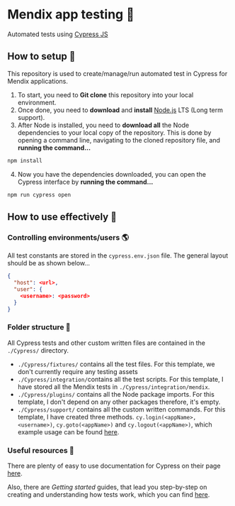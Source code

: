# Mendix app testing 🧪
Automated tests using [Cypress JS](https://www.cypress.io/)

## How to setup 💾
This repository is used to create/manage/run automated test in Cypress for Mendix applications.   

 1. To start, you need to **Git clone** this repository into your local environment.
 2. Once done, you need to **download** and **install** 
 [Node.js](https://nodejs.org/en/download/) LTS (Long term support).
 3. After Node is installed, you need to **download all** the Node dependencies to your 
 local copy of the repository. This is done by opening a command line, navigating 
 to the cloned repository file, and **running the command...**
 ```bash
 npm install
 ```
 4. Now you have the dependencies downloaded, you can open the 
 Cypress interface by **running the command...**
 ```bash
 npm run cypress open
 ```

## How to use effectively 📕

### Controlling environments/users 🌎
All test constants are stored in the ``cypress.env.json`` file. 
The general layout should be as shown below...
```json
{
  "host": <url>,
  "user": {
    <username>: <password>
  }
}
```

### Folder structure 📁
All Cypress tests and other custom written files are contained in the ```./Cypress/``` directory.
 - ```./Cypress/fixtures/``` contains all the test files. For this template, we don't currently require 
 any testing assets
 - ```./Cypress/integration/```contains all the test scripts. For this template, I have stored 
 all the Mendix tests in ```./Cypress/integration/mendix```.
 - ```./Cypress/plugins/``` contains all the Node package imports. For this template, I don't depend on 
 any other packages therefore, it's empty.
 - ```./Cypress/support/``` contains all the custom written commands. For this template, I have created 
 three methods. ```cy.login(<appName>, <username>)```, ```cy.goto(<appName>)``` and ```cy.logout(<appName>)```, 
 which example usage can be found [here](cypress/integration/mendix/Operations%20app/routes.spec.js).

### Useful resources 📖
There are plenty of easy to use documentation for Cypress on their page 
[here](https://docs.cypress.io/api/api/table-of-contents.html).   
   
Also, there are *Getting started* guides, that lead you step-by-step on 
creating and understanding how tests work, which you can find 
[here](https://docs.cypress.io/guides/getting-started/writing-your-first-test.html#Add-a-test-file).   
